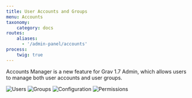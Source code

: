 ```yaml
---
title: User Accounts and Groups
menu: Accounts
taxonomy:
    category: docs
routes:
    aliases:
      - '/admin-panel/accounts'
process:
    twig: true
---
```


Accounts Manager is a new feature for Grav 1.7 Admin, which allows users to manage both user accounts and user groups.

![Users](accounts.png?width=2030&classes=shadow)
![Groups](accounts.png?width=2030&classes=shadow)
![Configuration](accounts.png?width=2030&classes=shadow)
![Permissions](accounts.png?width=2030&classes=shadow)
